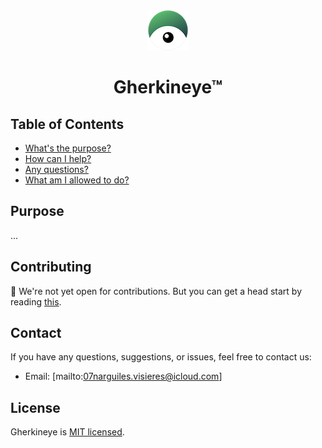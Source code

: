 
<div align="center">
    <img 
        src="./assets/images/gherkineye.symbol.64x64.png"
        alt="Gherkineye symbol"
    />
    <h1>Gherkineye™</h1>
</div>

## Table of Contents

- [What's the purpose?](#purpose)
- [How can I help?](#contributing)
- [Any questions?](#contact)
- [What am I allowed to do?](#license)

## Purpose
...

## Contributing

👀 We're not yet open for contributions. But you can get a head start by reading [this](https://github.com/hawk-user/gherkineye/blob/hogwarts/CODE_OF_CONDUCT.md). 

## Contact

If you have any questions, suggestions, or issues, feel free to contact us:
- Email: [mailto:07narguiles.visieres@icloud.com]

## License

Gherkineye is [MIT licensed](./LICENSE).
